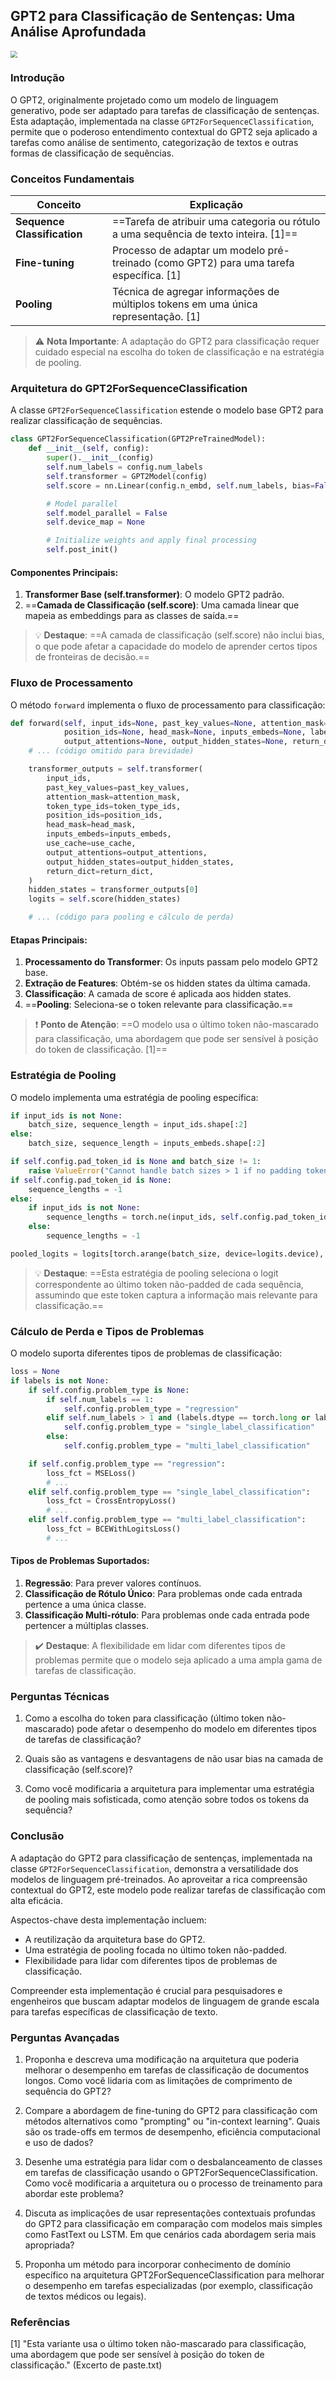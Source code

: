 ## GPT2 para Classificação de Sentenças: Uma Análise Aprofundada

[<img src="https://mermaid.ink/img/pako:eNqVVdty2jAQ_RWN-pJMgLHNJcYPnQkhTkiBkEDTNjIPAsngibE8tjwJJfx7ZdkY4VCm1YPHe_bsRdpdaQPnjFBowUWEwyWYdJ0AiHWFekGYcNDrxlNQrX4FHXQ7mhgDwfWnGeUFXXFOA-6xAAxw_JrzMuUvNGGvNACTdUgVJ5nyJxqx2JOGZVX2jZNZlo4Di6gOzHTpus6936xmlBAvWMTTvbK7935Uf4P6eE2jIYtWCmqjbsRClnAFUwLKHD8ciAkBFw78AFfd7lkhnivRJVNo95AQJHij5CAB-1goZe-TCAexK_KkEej4bP4aq4eQrlskcaBPD_G7HDdKeA_VarUSdp9zhyX8ULJlxrel8BK8K8WWYK8UWIL3pyKc2nh53-n6hsbUd6tFE04_U_pHS71bA2RTSoDNojcckSOE4UnzIxllXXIhu0M_O7s4P_9MSlWS1z-Sr1QMjqSqejb-7tmQvOGhjgZkDxwI-797afiAbC_APihvuzDKvg-SPEJ3HiFiCsccc7qbsJHUPW5GjPli8CwgikTnXLiMORiyoDoSMyNOXQ7wNrN5lDZPqO8FFEdZdPDm8aUYR9Dx8M73k-SNUZ8tPL4DP90YfRbH4Br788THaV-ovTNBo4jNfLqSF5NS1O-i1DPqq_fEM5Ke7CSYl9pL8Sczelb8lIGxCpTOMdP9yA_9IeFhcf3ku-Jrn4IOcD3ft764bbcS80gcnPWlXq_n_9U3j_Cl1QjfVZunnY3b_mebx9ym_R82z0Vup21gBYphXmGPiKdmk3pwIF_SFXWgJX4JdXHi87RUW0HFCWfjdTCHFo8SWoERSxZLaLnYj4WUhEQ0XNfDouKrHYUSj7NokL1l8kmrwBAHL4wVFCFCawPfoWWYZk3TzbpmaHqzZbT1VgWuodVo1JqNtqbXG0az1WpqzW0F_pYO9JppNhrapXl52TYMrWlu_wC9KesY?type=png" style="zoom:67%;" />](https://mermaid.live/edit#pako:eNqVVdty2jAQ_RWN-pJMgLHNJcYPnQkhTkiBkEDTNjIPAsngibE8tjwJJfx7ZdkY4VCm1YPHe_bsRdpdaQPnjFBowUWEwyWYdJ0AiHWFekGYcNDrxlNQrX4FHXQ7mhgDwfWnGeUFXXFOA-6xAAxw_JrzMuUvNGGvNACTdUgVJ5nyJxqx2JOGZVX2jZNZlo4Di6gOzHTpus6936xmlBAvWMTTvbK7935Uf4P6eE2jIYtWCmqjbsRClnAFUwLKHD8ciAkBFw78AFfd7lkhnivRJVNo95AQJHij5CAB-1goZe-TCAexK_KkEej4bP4aq4eQrlskcaBPD_G7HDdKeA_VarUSdp9zhyX8ULJlxrel8BK8K8WWYK8UWIL3pyKc2nh53-n6hsbUd6tFE04_U_pHS71bA2RTSoDNojcckSOE4UnzIxllXXIhu0M_O7s4P_9MSlWS1z-Sr1QMjqSqejb-7tmQvOGhjgZkDxwI-797afiAbC_APihvuzDKvg-SPEJ3HiFiCsccc7qbsJHUPW5GjPli8CwgikTnXLiMORiyoDoSMyNOXQ7wNrN5lDZPqO8FFEdZdPDm8aUYR9Dx8M73k-SNUZ8tPL4DP90YfRbH4Br788THaV-ovTNBo4jNfLqSF5NS1O-i1DPqq_fEM5Ke7CSYl9pL8Sczelb8lIGxCpTOMdP9yA_9IeFhcf3ku-Jrn4IOcD3ft764bbcS80gcnPWlXq_n_9U3j_Cl1QjfVZunnY3b_mebx9ym_R82z0Vup21gBYphXmGPiKdmk3pwIF_SFXWgJX4JdXHi87RUW0HFCWfjdTCHFo8SWoERSxZLaLnYj4WUhEQ0XNfDouKrHYUSj7NokL1l8kmrwBAHL4wVFCFCawPfoWWYZk3TzbpmaHqzZbT1VgWuodVo1JqNtqbXG0az1WpqzW0F_pYO9JppNhrapXl52TYMrWlu_wC9KesY)

### Introdução

O GPT2, originalmente projetado como um modelo de linguagem generativo, pode ser adaptado para tarefas de classificação de sentenças. Esta adaptação, implementada na classe `GPT2ForSequenceClassification`, permite que o poderoso entendimento contextual do GPT2 seja aplicado a tarefas como análise de sentimento, categorização de textos e outras formas de classificação de sequências.

### Conceitos Fundamentais

| Conceito                    | Explicação                                                   |
| --------------------------- | ------------------------------------------------------------ |
| **Sequence Classification** | ==Tarefa de atribuir uma categoria ou rótulo a uma sequência de texto inteira. [1]== |
| **Fine-tuning**             | Processo de adaptar um modelo pré-treinado (como GPT2) para uma tarefa específica. [1] |
| **Pooling**                 | Técnica de agregar informações de múltiplos tokens em uma única representação. [1] |

> ⚠️ **Nota Importante**: A adaptação do GPT2 para classificação requer cuidado especial na escolha do token de classificação e na estratégia de pooling.

### Arquitetura do GPT2ForSequenceClassification

A classe `GPT2ForSequenceClassification` estende o modelo base GPT2 para realizar classificação de sequências.

```python
class GPT2ForSequenceClassification(GPT2PreTrainedModel):
    def __init__(self, config):
        super().__init__(config)
        self.num_labels = config.num_labels
        self.transformer = GPT2Model(config)
        self.score = nn.Linear(config.n_embd, self.num_labels, bias=False)

        # Model parallel
        self.model_parallel = False
        self.device_map = None

        # Initialize weights and apply final processing
        self.post_init()
```

#### Componentes Principais:

1. **Transformer Base (self.transformer)**: O modelo GPT2 padrão.
2. ==**Camada de Classificação (self.score)**: Uma camada linear que mapeia as embeddings para as classes de saída.==

> 💡 **Destaque**: ==A camada de classificação (self.score) não inclui bias, o que pode afetar a capacidade do modelo de aprender certos tipos de fronteiras de decisão.==

### Fluxo de Processamento

O método `forward` implementa o fluxo de processamento para classificação:

```python
def forward(self, input_ids=None, past_key_values=None, attention_mask=None, token_type_ids=None,
            position_ids=None, head_mask=None, inputs_embeds=None, labels=None, use_cache=None,
            output_attentions=None, output_hidden_states=None, return_dict=None):
    # ... (código omitido para brevidade)

    transformer_outputs = self.transformer(
        input_ids,
        past_key_values=past_key_values,
        attention_mask=attention_mask,
        token_type_ids=token_type_ids,
        position_ids=position_ids,
        head_mask=head_mask,
        inputs_embeds=inputs_embeds,
        use_cache=use_cache,
        output_attentions=output_attentions,
        output_hidden_states=output_hidden_states,
        return_dict=return_dict,
    )
    hidden_states = transformer_outputs[0]
    logits = self.score(hidden_states)

    # ... (código para pooling e cálculo de perda)
```

#### Etapas Principais:

1. **Processamento do Transformer**: Os inputs passam pelo modelo GPT2 base.
2. **Extração de Features**: Obtém-se os hidden states da última camada.
3. **Classificação**: A camada de score é aplicada aos hidden states.
4. ==**Pooling**: Seleciona-se o token relevante para classificação.==

> ❗ **Ponto de Atenção**: ==O modelo usa o último token não-mascarado para classificação, uma abordagem que pode ser sensível à posição do token de classificação. [1]==

### Estratégia de Pooling

O modelo implementa uma estratégia de pooling específica:

```python
if input_ids is not None:
    batch_size, sequence_length = input_ids.shape[:2]
else:
    batch_size, sequence_length = inputs_embeds.shape[:2]

if self.config.pad_token_id is None and batch_size != 1:
    raise ValueError("Cannot handle batch sizes > 1 if no padding token is defined.")
if self.config.pad_token_id is None:
    sequence_lengths = -1
else:
    if input_ids is not None:
        sequence_lengths = torch.ne(input_ids, self.config.pad_token_id).sum(-1) - 1
    else:
        sequence_lengths = -1

pooled_logits = logits[torch.arange(batch_size, device=logits.device), sequence_lengths]
```

> 💡 **Destaque**: ==Esta estratégia de pooling seleciona o logit correspondente ao último token não-padded de cada sequência, assumindo que este token captura a informação mais relevante para classificação.==

### Cálculo de Perda e Tipos de Problemas

O modelo suporta diferentes tipos de problemas de classificação:

```python
loss = None
if labels is not None:
    if self.config.problem_type is None:
        if self.num_labels == 1:
            self.config.problem_type = "regression"
        elif self.num_labels > 1 and (labels.dtype == torch.long or labels.dtype == torch.int):
            self.config.problem_type = "single_label_classification"
        else:
            self.config.problem_type = "multi_label_classification"

    if self.config.problem_type == "regression":
        loss_fct = MSELoss()
        # ...
    elif self.config.problem_type == "single_label_classification":
        loss_fct = CrossEntropyLoss()
        # ...
    elif self.config.problem_type == "multi_label_classification":
        loss_fct = BCEWithLogitsLoss()
        # ...
```

#### Tipos de Problemas Suportados:

1. **Regressão**: Para prever valores contínuos.
2. **Classificação de Rótulo Único**: Para problemas onde cada entrada pertence a uma única classe.
3. **Classificação Multi-rótulo**: Para problemas onde cada entrada pode pertencer a múltiplas classes.

> ✔️ **Destaque**: A flexibilidade em lidar com diferentes tipos de problemas permite que o modelo seja aplicado a uma ampla gama de tarefas de classificação.

### Perguntas Técnicas

1. Como a escolha do token para classificação (último token não-mascarado) pode afetar o desempenho do modelo em diferentes tipos de tarefas de classificação?

2. Quais são as vantagens e desvantagens de não usar bias na camada de classificação (self.score)?

3. Como você modificaria a arquitetura para implementar uma estratégia de pooling mais sofisticada, como atenção sobre todos os tokens da sequência?

### Conclusão

A adaptação do GPT2 para classificação de sentenças, implementada na classe `GPT2ForSequenceClassification`, demonstra a versatilidade dos modelos de linguagem pré-treinados. Ao aproveitar a rica compreensão contextual do GPT2, este modelo pode realizar tarefas de classificação com alta eficácia.

Aspectos-chave desta implementação incluem:
- A reutilização da arquitetura base do GPT2.
- Uma estratégia de pooling focada no último token não-padded.
- Flexibilidade para lidar com diferentes tipos de problemas de classificação.

Compreender esta implementação é crucial para pesquisadores e engenheiros que buscam adaptar modelos de linguagem de grande escala para tarefas específicas de classificação de texto.

### Perguntas Avançadas

1. Proponha e descreva uma modificação na arquitetura que poderia melhorar o desempenho em tarefas de classificação de documentos longos. Como você lidaria com as limitações de comprimento de sequência do GPT2?

2. Compare a abordagem de fine-tuning do GPT2 para classificação com métodos alternativos como "prompting" ou "in-context learning". Quais são os trade-offs em termos de desempenho, eficiência computacional e uso de dados?

3. Desenhe uma estratégia para lidar com o desbalanceamento de classes em tarefas de classificação usando o GPT2ForSequenceClassification. Como você modificaria a arquitetura ou o processo de treinamento para abordar este problema?

4. Discuta as implicações de usar representações contextuais profundas do GPT2 para classificação em comparação com modelos mais simples como FastText ou LSTM. Em que cenários cada abordagem seria mais apropriada?

5. Proponha um método para incorporar conhecimento de domínio específico na arquitetura GPT2ForSequenceClassification para melhorar o desempenho em tarefas especializadas (por exemplo, classificação de textos médicos ou legais).

### Referências

[1] "Esta variante usa o último token não-mascarado para classificação, uma abordagem que pode ser sensível à posição do token de classificação." (Excerto de paste.txt)